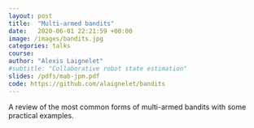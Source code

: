 ```yaml
---
layout: post
title:  "Multi-armed bandits"
date:   2020-06-01 22:21:59 +00:00
image: /images/bandits.jpg
categories: talks
course: 
author: "Alexis Laignelet"
#subtitle: "Collaborative robot state estimation"
slides: /pdfs/mab-jpm.pdf
code: https://github.com/alaignelet/bandits
---
```

A review of the most common forms of multi-armed bandits with some practical examples.
